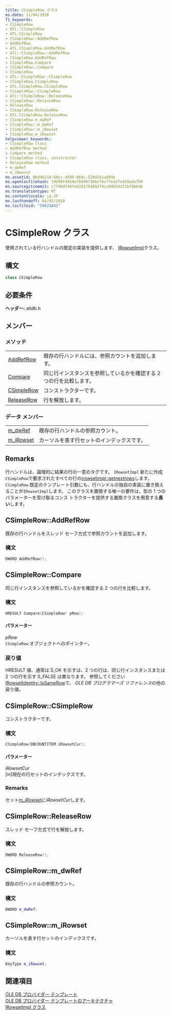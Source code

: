 ```yaml
---
title: CSimpleRow クラス
ms.date: 11/04/2016
f1_keywords:
- CSimpleRow
- ATL::CSimpleRow
- ATL.CSimpleRow
- CSimpleRow::AddRefRow
- AddRefRow
- ATL.CSimpleRow.AddRefRow
- ATL::CSimpleRow::AddRefRow
- CSimpleRow.AddRefRow
- CSimpleRow.Compare
- CSimpleRow::Compare
- CSimpleRow
- ATL::CSimpleRow::CSimpleRow
- CSimpleRow.CSimpleRow
- ATL.CSimpleRow.CSimpleRow
- CSimpleRow::CSimpleRow
- ATL::CSimpleRow::ReleaseRow
- CSimpleRow::ReleaseRow
- ReleaseRow
- CSimpleRow.ReleaseRow
- ATL.CSimpleRow.ReleaseRow
- CSimpleRow.m_dwRef
- CSimpleRow::m_dwRef
- CSimpleRow::m_iRowset
- CSimpleRow.m_iRowset
helpviewer_keywords:
- CSimpleRow class
- AddRefRow method
- Compare method
- CSimpleRow class, constructor
- ReleaseRow method
- m_dwRef
- m_iRowset
ms.assetid: 06d9621d-60cc-4508-8b0c-528d1b1a809b
ms.openlocfilehash: 19b90f4454e784907366ef6cf7e3e7e1b9ada799
ms.sourcegitcommit: c7f90df497e6261764893f9cc04b5d1f1bf0b64b
ms.translationtype: MT
ms.contentlocale: ja-JP
ms.lasthandoff: 04/05/2019
ms.locfileid: "59023842"
---
```

# <a name="csimplerow-class"></a>CSimpleRow クラス

使用されている行ハンドルの既定の実装を提供します、 [IRowsetImpl](../../data/oledb/irowsetimpl-class.md)クラス。

## <a name="syntax"></a>構文

```cpp
class CSimpleRow
```

## <a name="requirements"></a>必要条件

**ヘッダー:** atldb.h

## <a name="members"></a>メンバー

### <a name="methods"></a>メソッド

|||
|-|-|
|[AddRefRow](#addrefrow)|既存の行ハンドルには、参照カウントを追加します。|
|[Compare](#compare)|同じ行インスタンスを参照しているかを確認する 2 つの行を比較します。|
|[CSimpleRow](#csimplerow)|コンストラクターです。|
|[ReleaseRow](#releaserow)|行を解放します。|

### <a name="data-members"></a>データ メンバー

|||
|-|-|
|[m_dwRef](#dwref)|既存の行ハンドルの参照カウント。|
|[m_iRowset](#irowset)|カーソルを表す行セットのインデックスです。|

## <a name="remarks"></a>Remarks

行ハンドルは、論理的に結果の行の一意のタグです。 `IRowsetImpl` 新たに作成`CSimpleRow`で要求されたすべての行の[irowsetimpl::getnextrows](../../data/oledb/irowsetimpl-getnextrows.md)します。 `CSimpleRow` 既定のテンプレート引数にも、行ハンドルの独自の実装に置き換えることが`IRowsetImpl`します。 このクラスを置換する唯一の要件は、型の 1 つのパラメーターを受け取るコンス トラクターを提供する置換クラスを用意する**長い**します。

## <a name="addrefrow"></a> CSimpleRow::AddRefRow

既存の行ハンドルをスレッド セーフ方式で参照カウントを追加します。

### <a name="syntax"></a>構文

```cpp
DWORD AddRefRow();
```

## <a name="compare"></a> CSimpleRow::Compare

同じ行インスタンスを参照しているかを確認する 2 つの行を比較します。

### <a name="syntax"></a>構文

```cpp
HRESULT Compare(CSimpleRow* pRow);
```

#### <a name="parameters"></a>パラメーター

*pRow*<br/>
`CSimpleRow` オブジェクトへのポインター。

### <a name="return-value"></a>戻り値

HRESULT 値、通常は S_OK を示すは、2 つの行は、同じ行インスタンスまたは 2 つの行を示す S_FALSE は異なります。 参照してください[IRowsetIdentity::IsSameRow](/previous-versions/windows/desktop/ms719629(v=vs.85))で、 *OLE DB プログラマーズ リファレンス*の他の戻り値。

## <a name="csimplerow"></a> CSimpleRow::CSimpleRow

コンストラクターです。

### <a name="syntax"></a>構文

```cpp
CSimpleRow(DBCOUNTITEM iRowsetCur);
```

#### <a name="parameters"></a>パラメーター

*iRowsetCur*<br/>
[in]現在の行セットのインデックスです。

### <a name="remarks"></a>Remarks

セット[m_iRowset](../../data/oledb/csimplerow-m-irowset.md)に*iRowsetCur*します。

## <a name="releaserow"></a> CSimpleRow::ReleaseRow

スレッド セーフ方式で行を解放します。

### <a name="syntax"></a>構文

```cpp
DWORD ReleaseRow();
```

## <a name="dwref"></a> CSimpleRow::m_dwRef

既存の行ハンドルの参照カウント。

### <a name="syntax"></a>構文

```cpp
DWORD m_dwRef;
```

## <a name="irowset"></a> CSimpleRow::m_iRowset

カーソルを表す行セットのインデックスです。

### <a name="syntax"></a>構文

```cpp
KeyType m_iRowset;
```

## <a name="see-also"></a>関連項目

[OLE DB プロバイダー テンプレート](../../data/oledb/ole-db-provider-templates-cpp.md)<br/>
[OLE DB プロバイダー テンプレートのアーキテクチャ](../../data/oledb/ole-db-provider-template-architecture.md)<br/>
[IRowsetImpl クラス](../../data/oledb/irowsetimpl-class.md)